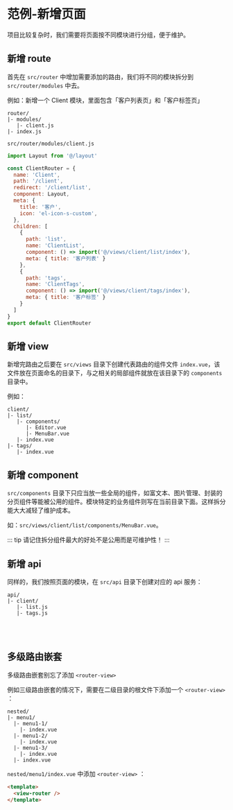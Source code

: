 # 范例-新增页面

项目比较复杂时，我们需要将页面按不同模块进行分组，便于维护。


## 新增 route

首先在 `src/router` 中增加需要添加的路由，我们将不同的模块拆分到 `src/router/modules` 中去。

例如：新增一个 Client 模块，里面包含「客户列表页」和「客户标签页」

```
router/
|- modules/
   |- client.js
|- index.js
```

`src/router/modules/client.js`

```js
import Layout from '@/layout'

const ClientRouter = {
  name: 'Client',
  path: '/client',
  redirect: '/client/list',
  component: Layout,
  meta: {
    title: '客户',
    icon: 'el-icon-s-custom',
  },
  children: [
    {
      path: 'list',
      name: 'ClientList',
      component: () => import('@/views/client/list/index'),
      meta: { title: '客户列表' }
    },
    {
      path: 'tags',
      name: 'ClientTags',
      component: () => import('@/views/client/tags/index'),
      meta: { title: '客户标签' }
    }
  ]
}
export default ClientRouter
```


## 新增 view

新增完路由之后要在 `src/views` 目录下创建代表路由的组件文件 `index.vue`，该文件放在页面命名的目录下，与之相关的局部组件就放在该目录下的 `components` 目录中。

例如：

```
client/
|- list/
   |- components/
      |- Editor.vue
      |- MenuBar.vue
   |- index.vue
|- tags/
   |- index.vue
```


## 新增 component

`src/components` 目录下只应当放一些全局的组件，如富文本、图片管理、封装的分页组件等能被公用的组件。模块特定的业务组件则写在当前目录下面。这样拆分能大大减轻了维护成本。

如：`src/views/client/list/components/MenuBar.vue`。

::: tip
请记住拆分组件最大的好处不是公用而是可维护性！
:::


## 新增 api

同样的，我们按照页面的模块，在 `src/api` 目录下创建对应的 api 服务：

```
api/
|- client/
   |- list.js
   |- tags.js
```

<br>
<br>

## 多级路由嵌套

多级路由嵌套别忘了添加 `<router-view>`

例如三级路由嵌套的情况下，需要在二级目录的根文件下添加一个 `<router-view>` ：

```
nested/
|- menu1/
  |- menu1-1/
    |- index.vue
  |- menu1-2/
    |- index.vue
  |- menu1-3/
    |- index.vue
  |- index.vue
```

`nested/menu1/index.vue` 中添加 `<router-view>` ：
```html
<template>
  <view-router />
</template>
```
